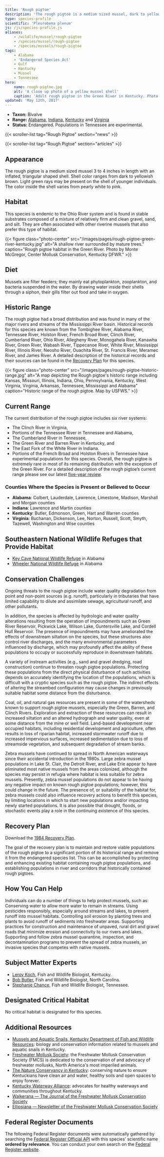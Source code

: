 ```yaml
---
title: 'Rough pigtoe'
description: 'The rough pigtoe is a medium sized mussel, dark to yellowish brown in color, that is native to the Ohio River system. It is found in Alabama, Indiana, Kentucky and Virginia, with experimental populations in Tennessee, and is protected as an endangered species.'
type: species-profile
scientific: 'Pleurobema plenum'
js: /js/species-profile.js
aliases:
    - /wildlife/mussel/rough-pigtoe
    - /species/mussel/rough-pigtoe
    - /species/mussels/rough-pigtoe
tags:
    - Alabama
    - 'Endangered Species Act'
    - Gulf
    - Kentucky
    - Mussel
    - Tennessee
hero:
    name: rough-pigtoe.jpg
    alt: 'A close up photo of a yellow mussel shell'
    caption: 'Adult rough pigtoe in the Green River in Kentucky. Photo by Monte McGregor, Center Mollusk Conservation, Kentucky DFWR.'
updated: 'May 12th, 2017'
---
```

- **Taxon:** Bivalve
- **Range:**  [Alabama](/alabama), [Indiana](/tags/indiana), [Kentucky](/kentucky) and [Virginia](/tags/virginia)
- **Status:** Endangered. Populations in Tennessee are experimental.

{{< scroller-list tag="Rough Pigtoe" section="news" >}}

{{< scroller-list tag="Rough Pigtoe" section="articles" >}}

## Appearance

The rough pigtoe is a medium sized mussel 3 to 4 inches in length with an inflated, triangular shaped shell. Shell color ranges from dark to yellowish brown. Light green rays may be present on the shell of younger individuals. The color inside the shell varies from pearly white to pink.

## Habitat
This species is endemic to the Ohio River system and is found in stable substrates composed of a mixture of relatively firm and clean gravel, sand, and silt. They are often associated with other riverine mussels that also prefer this type of habitat.

{{< figure class="photo-center" src="/images/pages/rough-pigtoe-green-river-kentucky.jpg" alt="A shallow river surrounded by mature trees." caption="Rough pigtoe habitat in the Green River. Photo by Monte McGregor, Center Mollusk Conservation, Kentucky DFWR." >}}

## Diet
Mussels are filter feeders; they mainly eat phytoplankton, zooplankton, and bacteria suspended in the water. By drawing water inside their shells through a siphon, their gills filter out food and take in oxygen.

## Historic Range
The rough pigtoe had a broad distribution and was found in many of the major rivers and streams of the Mississippi River basin.  Historical records for this species are known from the Tombighee River, Alabama River, Tennessee River, Holston River, French Broad River, Clinch River, Cumberland River, Ohio River, Allegheny River, Monogahela River, Kanawha River, Green River, Wabash River, Tippecanoe River, White River, Mississippi River, Illinois River, Neosho River, Ouachita River, St. Francis River, Meramec River, and James River. A detailed description of the historical records and their sources can be found in the [Recovery Plan](https://ecos.fws.gov/docs/recovery_plan/840806.pdf) for this species.

{{< figure class="photo-center" src="/images/pages/rough-pigtoe-historic-range.jpg" alt="A map depicting the Rough pigtoe's historic range including Kansas, Missouri, Illinois, Indiana, Ohio, Pennsylvania, Kentucky, West Virginia, Virginia, Arkansas, Tennessee, Mississippi and Alabama" caption="Historic range of the rough pigtoe. Map by USFWS." >}}

## Current Range
The current distribution of the rough pigtoe includes six river systems:
- The Clinch River in Virginia,
- Portions of the Tennessee River in Tennessee and Alabama,
- The Cumberland River in Tennessee,
- The Green River and Barren River in Kentucky, and
- The East Fork of the White River in Indiana.
- Portions of the French Broad and Holston Rivers in Tennessee have experimental populations for this species. Overall, the rough pigtoe is extremely rare in most of its remaining distribution with the exception of the Green River. For a detailed description of the rough pigtoe’s current range please see our latest [five-year review](https://ecos.fws.gov/docs/five_year_review/doc4439.pdf).

### Counties Where the Species is Present or Believed to Occur

- **Alabama**: Colbert, Lauderdale, Lawrence, Limestone, Madison, Marshall and Morgan counties
- **Indiana**: Lawrence and Martin counties
- **Kentucky**: Butler, Edmonson, Green, Hart and Warren counties
- **Virginia**: Buchanan, Dickenson, Lee, Norton, Russell, Scott, Smyth, Tazewell, Washington and Wise counties

## Southeastern National Wildlife Refuges that Provide Habitat
- [Key Cave National Wildlife Refuge](http://www.fws.gov/refuge/key_cave/) in Alabama
- [Wheeler National Wildlife Refuge](http://www.fws.gov/refuge/wheeler/) in Alabama

## Conservation Challenges
Ongoing threats to the rough pigtoe include water quality degradation from point and non-point sources (e.g. runoff), particularly in tributaries that have limited capability to dilute and assimilate sewage, agricultural runoff, and other pollutants.

In addition, the species is affected by hydrologic and water quality alterations resulting from the operation of impoundments such as Green River Reservoir, Pickwick Lake, Wilson Lake, Guntersville Lake, and Cordell Hull Reservoir. The presence of impoundments may have ameliorated the effects of downstream siltation on the species, but these structures also control river discharges, and the many environmental parameters influenced by discharge, which may profoundly affect the ability of these populations to occupy or successfully reproduce in downstream habitats.

A variety of instream activities (e.g., sand and gravel dredging, road construction) continue to threaten rough pigtoe populations. Protecting these populations from the direct physical disturbance of such activities depends on accurately identifying the location of the populations, which is difficult with a cryptic species such as the rough pigtoe. The indirect effects of altering the streambed configuration may cause changes in previously suitable habitat some distance from the disturbance.

Coal, oil, and natural gas resources are present in some of the watersheds known to support rough pigtoe mussels, especially the Green, Barren, and Clinch Rivers. Exploration and extraction of these resources can result in increased siltation and an altered hydrograph and water quality, even at some distance from the mine or well field. Land-based development near occupied habitats, including residential development and agriculture, often results in loss of riparian habitat, increased stormwater runoff due to increased impervious surfaces, increased sedimentation due to loss of streamside vegetation, and subsequent degradation of stream banks.

Zebra mussels have continued to spread in North American waterways since their accidental introduction in the 1980s. Large zebra mussel populations in Lake St. Clair, the Detroit River, and Lake Erie appear to have eliminated most native mussels from the areas colonized, although the species may persist in refugia where habitat is less suitable for zebra mussels. Presently, zebra mussel populations do not appear to be having any negative impact on known rough pigtoe populations; however, this could change in the future. The presence of, or suitability of the habitat for, zebra mussels could also influence recovery actions to benefit this species, by limiting locations in which to start new populations and/or impacting newly started populations. It is also possible that drought, floods, or stochastic events play a role in the continuing existence of this species.

## Recovery Plan

Download the [1984 Recovery Plan](https://ecos.fws.gov/docs/recovery_plan/840806.pdf).

The goal of the recovery plan is to maintain and restore viable populations of the rough pigtoe to a significant portion of its historical range and remove it from the endangered species list. This can be accomplished by protecting and enhancing existing habitat containing rough pigtoe populations, and establishing populations in river and corridors that historically contained rough pigtoes.

## How You Can Help
Individuals can do a number of things to help protect mussels, such as:
Conserving water to allow more water to remain in streams.
Using pesticides responsibly, especially around streams and lakes, to prevent runoff into mussel habitats.
Controlling soil erosion by planting trees and plants to avoid runoff of sediments into freshwater areas.
Supporting practices for construction and maintenance of unpaved, rural dirt and gravel roads that minimize erosion and connectivity to our rivers and lakes.
Supporting and follow zebra mussel quarantine, inspection, and decontamination programs to prevent the spread of zebra mussels, an invasive species that competes with native mussels.

## Subject Matter Experts
- [Leroy Koch](mailto:leroy_koch@fws.gov?subject=Rough+pigtoe+mussel), Fish and Wildlife Biologist, Kentucky.
- [Bob Butler](mailto:bob_butler@fws.gov?subject=Rough+pigtoe+mussel), Fish and Wildlife Biologist, North Carolina.
- [Stephanie Chance](mailto:stephanie_chance@fws.gov?subject=Rough+pigtoe+mussel), Fish and Wildlife Biologist, Tennessee.

## Designated Critical Habitat
No critical habitat is designated for this species.

## Additional Resources
- [Mussels and Aquatic Snails, Kentucky Department of Fish and Wildlife Resources](http://fw.ky.gov/Wildlife/Pages/Freshwater-Mussels-and-Aquatic-Snails.aspx): biology and conservation information related to mussels and aquatic snails in Kentucky.
- [Freshwater Mollusk Society](http://molluskconservation.org/): the Freshwater Mollusk Conservation Society (FMCS) is dedicated to the conservation of and advocacy of freshwater mollusks, North America's most imperiled animals.
- [The Nature Conservancy in Kentucky](http://www.nature.org/ourinitiatives/regions/northamerica/unitedstates/kentucky/): conserving nature to ensure Kentuckians have clean air and water, healthy soils and open spaces to enjoy forever.
- [Kentucky Waterway Alliance](http://kwalliance.org/): advocates for healthy waterways and communities throughout Kentucky.
- [Walkerana — The Journal of the Freshwater Mollusk Conservation Society](http://molluskconservation.org/Walkerana_BackIssues.html)
- [Ellipsiana — Newsletter of the Freshwater Mollusk Conservation Society](http://molluskconservation.org/Ellipsaria-archive.html)

## Federal Register Documents

The following Federal Register documents were automatically gathered by searching the [Federal Register Official API](https://www.federalregister.gov/blog/learn/developers) with this species' scientific name **ordered by relevance**. You can conduct your own search on the [Federal Register website](https://www.federalregister.gov/articles/search).
